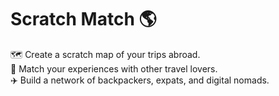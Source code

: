 # Scratch Match 🌎

🗺️ Create a scratch map of your trips abroad. <br>
🧳 Match your experiences with other travel lovers. <br>
✈️ Build a network of backpackers, expats, and digital nomads.
